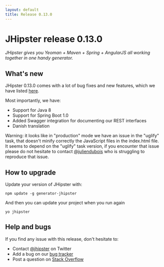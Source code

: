 ```yaml
---
layout: default
title: Release 0.13.0
---
```


JHipster release 0.13.0
==================

*JHipster gives you Yeoman + Maven + Spring + AngularJS all working together in one handy generator.*

What's new
----------

JHipster 0.13.0 comes with a lot of bug fixes and new features, which we have listed [here](https://github.com/jhipster/generator-jhipster/issues?milestone=2&page=1&state=closed).

Most importantly, we have:

- Support for Java 8
- Support for Spring Boot 1.0
- Added Swagger integration for documenting our REST interfaces
- Danish translation

Warning: it looks like in "production" mode we have an issue in the "uglify" task, that doesn't minify correctly the JavaScript files in the index.html file. It seems to depend on the "uglify" task version, if you encounter that issue please do not hesitate to contact [@juliendubois](https://twitter.com/juliendubois) who is struggling to reproduce that issue.

How to upgrade
------------

Update your version of JHipster with:

```
npm update -g generator-jhipster
```

And then you can update your project when you run again

```
yo jhipster
```

Help and bugs
--------------

If you find any issue with this release, don't hesitate to:

- Contact [@jhipster](https://twitter.com/jhipster) on Twitter
- Add a bug on our [bug tracker](https://github.com/jhipster/generator-jhipster/issues?state=open)
- Post a question on [Stack Overflow](http://stackoverflow.com/tags/jhipster/info)

